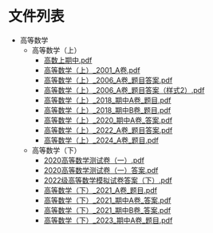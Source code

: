 # 文件列表

- 高等数学
    - 高等数学（上）
        - [高数上期中.pdf](https://github.com/NjustLib/NjustDocs/blob/main/%E9%AB%98%E7%AD%89%E6%95%B0%E5%AD%A6/%E9%AB%98%E7%AD%89%E6%95%B0%E5%AD%A6%EF%BC%88%E4%B8%8A%EF%BC%89/%E9%AB%98%E6%95%B0%E4%B8%8A%E6%9C%9F%E4%B8%AD.pdf)
        - [高等数学（上）_2001_A卷.pdf](https://github.com/NjustLib/NjustDocs/blob/main/%E9%AB%98%E7%AD%89%E6%95%B0%E5%AD%A6/%E9%AB%98%E7%AD%89%E6%95%B0%E5%AD%A6%EF%BC%88%E4%B8%8A%EF%BC%89/%E9%AB%98%E7%AD%89%E6%95%B0%E5%AD%A6%EF%BC%88%E4%B8%8A%EF%BC%89_2001_A%E5%8D%B7.pdf)
        - [高等数学（上）_2006_A卷_题目答案.pdf](https://github.com/NjustLib/NjustDocs/blob/main/%E9%AB%98%E7%AD%89%E6%95%B0%E5%AD%A6/%E9%AB%98%E7%AD%89%E6%95%B0%E5%AD%A6%EF%BC%88%E4%B8%8A%EF%BC%89/%E9%AB%98%E7%AD%89%E6%95%B0%E5%AD%A6%EF%BC%88%E4%B8%8A%EF%BC%89_2006_A%E5%8D%B7_%E9%A2%98%E7%9B%AE%E7%AD%94%E6%A1%88.pdf)
        - [高等数学（上）_2006_A卷_题目答案（样式2）.pdf](https://github.com/NjustLib/NjustDocs/blob/main/%E9%AB%98%E7%AD%89%E6%95%B0%E5%AD%A6/%E9%AB%98%E7%AD%89%E6%95%B0%E5%AD%A6%EF%BC%88%E4%B8%8A%EF%BC%89/%E9%AB%98%E7%AD%89%E6%95%B0%E5%AD%A6%EF%BC%88%E4%B8%8A%EF%BC%89_2006_A%E5%8D%B7_%E9%A2%98%E7%9B%AE%E7%AD%94%E6%A1%88%EF%BC%88%E6%A0%B7%E5%BC%8F2%EF%BC%89.pdf)
        - [高等数学（上）_2018_期中A卷_题目.pdf](https://github.com/NjustLib/NjustDocs/blob/main/%E9%AB%98%E7%AD%89%E6%95%B0%E5%AD%A6/%E9%AB%98%E7%AD%89%E6%95%B0%E5%AD%A6%EF%BC%88%E4%B8%8A%EF%BC%89/%E9%AB%98%E7%AD%89%E6%95%B0%E5%AD%A6%EF%BC%88%E4%B8%8A%EF%BC%89_2018_%E6%9C%9F%E4%B8%ADA%E5%8D%B7_%E9%A2%98%E7%9B%AE.pdf)
        - [高等数学（上）_2018_期中B卷_题目.pdf](https://github.com/NjustLib/NjustDocs/blob/main/%E9%AB%98%E7%AD%89%E6%95%B0%E5%AD%A6/%E9%AB%98%E7%AD%89%E6%95%B0%E5%AD%A6%EF%BC%88%E4%B8%8A%EF%BC%89/%E9%AB%98%E7%AD%89%E6%95%B0%E5%AD%A6%EF%BC%88%E4%B8%8A%EF%BC%89_2018_%E6%9C%9F%E4%B8%ADB%E5%8D%B7_%E9%A2%98%E7%9B%AE.pdf)
        - [高等数学（上）_2020_期中A卷_答案.pdf](https://github.com/NjustLib/NjustDocs/blob/main/%E9%AB%98%E7%AD%89%E6%95%B0%E5%AD%A6/%E9%AB%98%E7%AD%89%E6%95%B0%E5%AD%A6%EF%BC%88%E4%B8%8A%EF%BC%89/%E9%AB%98%E7%AD%89%E6%95%B0%E5%AD%A6%EF%BC%88%E4%B8%8A%EF%BC%89_2020_%E6%9C%9F%E4%B8%ADA%E5%8D%B7_%E7%AD%94%E6%A1%88.pdf)
        - [高等数学（上）_2022_A卷_题目答案.pdf](https://github.com/NjustLib/NjustDocs/blob/main/%E9%AB%98%E7%AD%89%E6%95%B0%E5%AD%A6/%E9%AB%98%E7%AD%89%E6%95%B0%E5%AD%A6%EF%BC%88%E4%B8%8A%EF%BC%89/%E9%AB%98%E7%AD%89%E6%95%B0%E5%AD%A6%EF%BC%88%E4%B8%8A%EF%BC%89_2022_A%E5%8D%B7_%E9%A2%98%E7%9B%AE%E7%AD%94%E6%A1%88.pdf)
        - [高等数学（上）_2024_A卷_题目.pdf](https://github.com/NjustLib/NjustDocs/blob/main/%E9%AB%98%E7%AD%89%E6%95%B0%E5%AD%A6/%E9%AB%98%E7%AD%89%E6%95%B0%E5%AD%A6%EF%BC%88%E4%B8%8A%EF%BC%89/%E9%AB%98%E7%AD%89%E6%95%B0%E5%AD%A6%EF%BC%88%E4%B8%8A%EF%BC%89_2024_A%E5%8D%B7_%E9%A2%98%E7%9B%AE.pdf)
    - 高等数学（下）
        - [2020高等数学测试卷（一）.pdf](https://github.com/NjustLib/NjustDocs/blob/main/%E9%AB%98%E7%AD%89%E6%95%B0%E5%AD%A6/%E9%AB%98%E7%AD%89%E6%95%B0%E5%AD%A6%EF%BC%88%E4%B8%8B%EF%BC%89/2020%E9%AB%98%E7%AD%89%E6%95%B0%E5%AD%A6%E6%B5%8B%E8%AF%95%E5%8D%B7%EF%BC%88%E4%B8%80%EF%BC%89.pdf)
        - [2020高等数学测试卷（一）答案.pdf](https://github.com/NjustLib/NjustDocs/blob/main/%E9%AB%98%E7%AD%89%E6%95%B0%E5%AD%A6/%E9%AB%98%E7%AD%89%E6%95%B0%E5%AD%A6%EF%BC%88%E4%B8%8B%EF%BC%89/2020%E9%AB%98%E7%AD%89%E6%95%B0%E5%AD%A6%E6%B5%8B%E8%AF%95%E5%8D%B7%EF%BC%88%E4%B8%80%EF%BC%89%E7%AD%94%E6%A1%88.pdf)
        - [2022级高等数学模拟试卷答案（下）.pdf](https://github.com/NjustLib/NjustDocs/blob/main/%E9%AB%98%E7%AD%89%E6%95%B0%E5%AD%A6/%E9%AB%98%E7%AD%89%E6%95%B0%E5%AD%A6%EF%BC%88%E4%B8%8B%EF%BC%89/2022%E7%BA%A7%E9%AB%98%E7%AD%89%E6%95%B0%E5%AD%A6%E6%A8%A1%E6%8B%9F%E8%AF%95%E5%8D%B7%E7%AD%94%E6%A1%88%EF%BC%88%E4%B8%8B%EF%BC%89.pdf)
        - [高等数学（下）_2021_A卷_题目.pdf](https://github.com/NjustLib/NjustDocs/blob/main/%E9%AB%98%E7%AD%89%E6%95%B0%E5%AD%A6/%E9%AB%98%E7%AD%89%E6%95%B0%E5%AD%A6%EF%BC%88%E4%B8%8B%EF%BC%89/%E9%AB%98%E7%AD%89%E6%95%B0%E5%AD%A6%EF%BC%88%E4%B8%8B%EF%BC%89_2021_A%E5%8D%B7_%E9%A2%98%E7%9B%AE.pdf)
        - [高等数学（下）_2021_期中A卷_答案.pdf](https://github.com/NjustLib/NjustDocs/blob/main/%E9%AB%98%E7%AD%89%E6%95%B0%E5%AD%A6/%E9%AB%98%E7%AD%89%E6%95%B0%E5%AD%A6%EF%BC%88%E4%B8%8B%EF%BC%89/%E9%AB%98%E7%AD%89%E6%95%B0%E5%AD%A6%EF%BC%88%E4%B8%8B%EF%BC%89_2021_%E6%9C%9F%E4%B8%ADA%E5%8D%B7_%E7%AD%94%E6%A1%88.pdf)
        - [高等数学（下）_2021_期中B卷_答案.pdf](https://github.com/NjustLib/NjustDocs/blob/main/%E9%AB%98%E7%AD%89%E6%95%B0%E5%AD%A6/%E9%AB%98%E7%AD%89%E6%95%B0%E5%AD%A6%EF%BC%88%E4%B8%8B%EF%BC%89/%E9%AB%98%E7%AD%89%E6%95%B0%E5%AD%A6%EF%BC%88%E4%B8%8B%EF%BC%89_2021_%E6%9C%9F%E4%B8%ADB%E5%8D%B7_%E7%AD%94%E6%A1%88.pdf)
        - [高等数学（下）_2023_期中A卷_题目.pdf](https://github.com/NjustLib/NjustDocs/blob/main/%E9%AB%98%E7%AD%89%E6%95%B0%E5%AD%A6/%E9%AB%98%E7%AD%89%E6%95%B0%E5%AD%A6%EF%BC%88%E4%B8%8B%EF%BC%89/%E9%AB%98%E7%AD%89%E6%95%B0%E5%AD%A6%EF%BC%88%E4%B8%8B%EF%BC%89_2023_%E6%9C%9F%E4%B8%ADA%E5%8D%B7_%E9%A2%98%E7%9B%AE.pdf)
